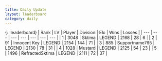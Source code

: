 ```yaml
---
title: Daily Update
layout: leaderboard
category: daily
---
```


{: .leaderboard}
| Rank | LV | Player | Division | Elo | Wins | Losses |
| --- | --- | --- | --- | --- | --- | --- |
| <span data-change="4">1</span> | 3048 | <span title="ID: 353063">Sktima</span> | LEGEND | <span data-change="68">2168</span> | <span data-change="13">28</span> | <span data-change="1">6</span> |
| <span data-change="0">2</span> | 91 | <span title="ID: 773025">Innocent Key</span> | LEGEND | <span data-change="41">2154</span> | <span data-change="9">144</span> | <span data-change="1">71</span> |
| <span data-change="-2">3</span> | 885 | <span title="ID: 188640">Supportname765</span> | LEGEND | <span data-change="11">2130</span> | <span data-change="13">78</span> | <span data-change="4">31</span> |
| <span data-change="2">4</span> | 1028 | <span title="ID: 611082">Mustard</span> | LEGEND | <span data-change="25">2125</span> | <span data-change="3">54</span> | <span data-change="0">23</span> |
| <span data-change="-2">5</span> | 1496 | <span title="ID: 402846">RefractedSktima</span> | LEGEND | <span data-change="0">2111</span> | <span data-change="0">72</span> | <span data-change="0">37</span> |